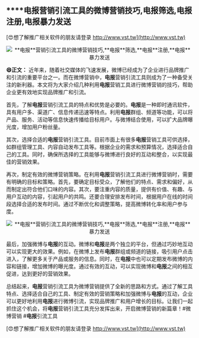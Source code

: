## ****电报**营销引流工具的微博营销技巧,**电报**筛选,**电报**注册,**电报**暴力发送**

[😍想了解推广相关软件的朋友请登录 http://www.vst.tw](http://www.vst.tw)

 <center><img src="https://vst.tw/MP4/tuiguang/png/7.png" alt="**电报**营销引流工具的微博营销技巧,**电报**筛选,**电报**注册,**电报**暴力发送"></center>

**😄正文：**
近年来，随着社交媒体的飞速发展，微博已经成为了企业进行品牌推广和引流的重要平台之一。而在微博营销中，**电报**营销引流工具则成为了一种备受关注的新利器。本文将为大家介绍几种利用**电报**营销工具进行微博营销的技巧，帮助企业更有效地实现品牌推广和引流。

首先，了解**电报**营销引流工具的特点和优势是必要的。**电报**是一种即时通讯软件，具有用户多、渠道广、信息传递迅速等特点。利用**电报**群组、频道等功能，可以将产品、服务、活动等信息快速传播给目标用户。与微博结合使用，可以扩大品牌曝光度，增加用户粉丝量。

其次，选择合适的**电报**营销引流工具。目前市面上有很多**电报**营销工具可供选择，如群组管理工具、内容自动发布工具等。根据企业的需求和预算情况，选择适合自己的工具。同时，确保所选择的工具能够与微博进行良好的互动和整合，以实现最佳的营销效果。

再次，制定有效的微博营销策略。在利用**电报**营销引流工具进行微博营销时，需要有明确的目标和策略。首先，要确定目标受众，了解他们的特点、需求和偏好，从而制定出符合他们口味的内容。其次，要注重内容的质量，提供有价值、有趣、与用户互动的内容，引起用户的共鸣。还要合理安排发布时间，根据用户在线的时间段选择合适的发布时间。通过不断优化和调整策略，提高微博转化率和用户参与度。

 <center><img src="https://vst.tw/MP4/tuiguang/png/4.png" alt="**电报**营销引流工具的微博营销技巧,**电报**筛选,**电报**注册,**电报**暴力发送"></center>

最后，加强微博与**电报**的互动。微博和**电报**是两个独立的平台，但通过巧妙地互动可以实现更大的效果。例如，在微博上发布**电报**群组或频道的链接，吸引用户点击进入，了解更多关于产品或服务的信息。同时，在**电报**中也可以定期发布微博的内容和链接，增加微博的曝光度。通过有效的互动，可以实现微博和**电报**之间的相互促进，达到更好的营销效果。

总结起来，**电报**营销引流工具为微博营销提供了全新的思路和方式。通过了解工具特点、选择适合自己的工具、制定有效的营销策略和加强微博与**电报**的互动，企业可以更好地利用**电报**进行微博引流，实现品牌推广和用户增长的目标。让我们一起抓住这个机会，将**电报**营销引流工具充分发挥出来，开启微博营销的新篇章！#微博营销 #**电报**引流工具

[😍想了解推广相关软件的朋友请登录 http://www.vst.tw](http://www.vst.tw)



